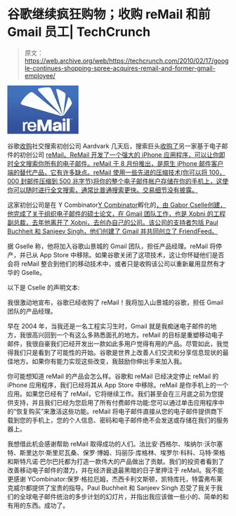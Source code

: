 # 谷歌继续疯狂购物；收购 reMail 和前 Gmail 员工| TechCrunch

> 原文：<https://web.archive.org/web/https://techcrunch.com/2010/02/17/google-continues-shopping-spree-acquires-remail-and-former-gmail-employee/>

![](img/de7b30317b907ae4d423196f5eaff5eb.png)

谷歌[收购](https://web.archive.org/web/20230406172035/https://techcrunch.com/2010/02/11/google-acquires-aardvark-for-50-million/)社交搜索初创公司 Aardvark 几天后，搜索巨头[收购了](https://web.archive.org/web/20230406172035/http://www.gaborcselle.com/blog/2010/02/remail-acquired-by-google.html)另一家基于电子邮件的初创公司 [reMail。ReMail 开发了一个强大的 iPhone 应用程序，可以让你即时全文搜索你所有的电子邮件。reMail 于 8 月份推出，是原生 iPhone 邮件客户端的替代产品，它有许多缺点。reMail 使用一些先进的压缩技术(你可以将 100，000 封邮件压缩到 500 兆字节)将你的整个电子邮件帐户存储在你的手机上，这使你可以随时进行全文搜索，通常比普通搜索更快。交易细节没有披露。](https://web.archive.org/web/20230406172035/http://www.remail.com/)

这家初创公司是在 Y Combinator[Y Combinator](https://web.archive.org/web/20230406172035/http://www.ycombinator.com/)孵化的[，由 Gabor Cselle](https://web.archive.org/web/20230406172035/https://techcrunch.com/2009/05/11/y-combinators-remail-brings-full-text-email-search-to-the-iphone/)[创建，他完成了关于组织电子邮件的硕士论文，在 Gmail 团队工作，也是 Xobni 的工程副总裁，去年他离开了 Xobni，去创办自己的公司。该公司的支持者包括 Paul Buchheit 和 Sanjeev Singh，他们创建了 Gmail 并共同创立了 FriendFeed。](https://web.archive.org/web/20230406172035/http://www.crunchbase.com/person/gabor-cselle)

据 Gselle 称，他将加入谷歌山景城的 Gmail 团队，担任产品经理。reMail 将停产，并已从 App Store 中移除。如果谷歌关闭了这项技术，这让你怀疑他们是否会将 reMail 整合到他们的移动技术中，或者只是收购该公司以重新雇用显然有才华的 Gselle。

以下是 Cselle 的声明文本:

我很激动地宣布，谷歌已经收购了 reMail！我将加入山景城的谷歌，担任 Gmail 团队的产品经理。

早在 2004 年，当我还是一名工程实习生时，Gmail 就是我痴迷电子邮件的地方，我很高兴回到一个有这么多熟悉面孔的地方。reMail 的目标是重塑移动电子邮件，我很自豪我们已经开发出一款如此多用户觉得有用的产品。尽管如此，我觉得我们只是看到了可能性的开始。谷歌是世界上改善人们交流和分享信息现状的最佳地方。如果你有能力实现这些改变，我鼓励你伸出手来加入我。

你可能想知道 reMail 的产品会怎么样。谷歌和 reMail 已经决定停止 reMail 的 iPhone 应用程序，我们已经将其从 App Store 中移除。reMail 是你手机上的一个应用。如果您已经有了 reMail，它将继续工作。我们甚至会在三月底之前为您提供支持，并且我们已经为您启用了所有付费邮件功能:您可以通过单击应用程序中的“恢复购买”来激活这些功能。reMail 将电子邮件直接从您的电子邮件提供商下载到您的手机上，您的个人信息、密码和电子邮件绝不会发送或存储在我们的服务器上。

我想借此机会感谢帮助 reMail 取得成功的人们。法比安·西格尔、埃纳尔·沃尔塞特、斯里达尔·斯里尼瓦桑、保罗·博姆、玛丽莎·库格林、埃罗尔·科科、马特·荣格和斯特凡诺·巴尔巴托都为打造一款伟大的产品做出了贡献。我们的投资者看到了改善移动电子邮件的潜力，并在经济衰退最黑暗的日子里押注于 reMail。我不能更感谢 YCombinator:保罗·格拉厄姆，杰西卡利文斯顿，凯特库托，特雷弗布莱克威尔都提供了宝贵的指导。Paul Buchheit 和 Sanjeev Singh 忍受了我关于我们的全球电子邮件统治的多步计划的幻灯片，并指出我应该做一些小的、简单的和有用的东西。成功了。
